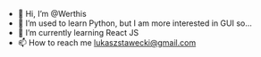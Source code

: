 - 👋 Hi, I’m @Werthis
- 👀 I’m used to learn Python, but I am more interested in GUI so...
- 🌱 I’m currently learning React JS
- 📫 How to reach me lukaszstawecki@gmail.com

<!---
Werthis/Werthis is a ✨ special ✨ repository because its `README.md` (this file) appears on your GitHub profile.
You can click the Preview link to take a look at your changes.
--->
